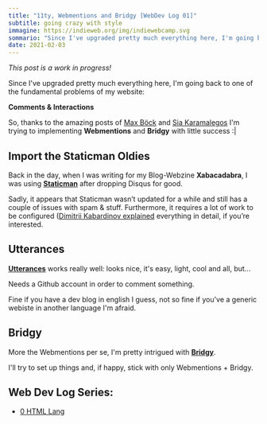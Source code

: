 ```yaml
---
title: "11ty, Webmentions and Bridgy [WebDev Log 01]" 
subtitle: going crazy with style
immagine: https://indieweb.org/img/indiewebcamp.svg
sommario: "Since I've upgraded pretty much everything here, I'm going back to one of the fundamental problems of my website: Comments & Interactions"
date: 2021-02-03
---
```


_This post is a work in progress!_

Since I've upgraded pretty much everything here, I'm going back to one of the fundamental problems of my website:

**Comments & Interactions**

So, thanks to the amazing posts of [Max Böck](https://mxb.dev/blog/using-webmentions-on-static-sites/) and [Sia Karamalegos](https://sia.codes/posts/webmentions-eleventy-in-depth/) I'm trying to implementing **Webmentions** and **Bridgy** with little success :| 

## Import the Staticman Oldies 

Back in the day, when I was writing for my Blog-Webzine **Xabacadabra**, I was using [**Staticman**](https://kabardinovd.com/posts/eleventy-staticman/) after dropping Disqus for good.

Sadly, it appears that Staticman wasn’t updated for a while and still has a couple of issues with spam & stuff.
Furthermore, it requires a lot of work to be configured ([Dimitrii Kabardinov explained]( https://kabardinovd.com/posts/eleventy-staticman/) everything in detail, if you’re interested.  

## Utterances

[**Utterances**](https://utteranc.es/) works really well: looks nice, it's easy, light, cool and all, but...

Needs a Github account in order to comment something.

Fine if you have a dev blog in english I guess, not so fine if you've a generic webiste in another language I'm afraid.

## Bridgy 

More the Webmentions per se, I'm pretty intrigued with [**Bridgy**](https://brid.gy/).

I'll try to set up things and, if happy, stick with only Webmentions + Bridgy.

## Web Dev Log Series:

* [0 HTML Lang](../0-web-dev-log/) 